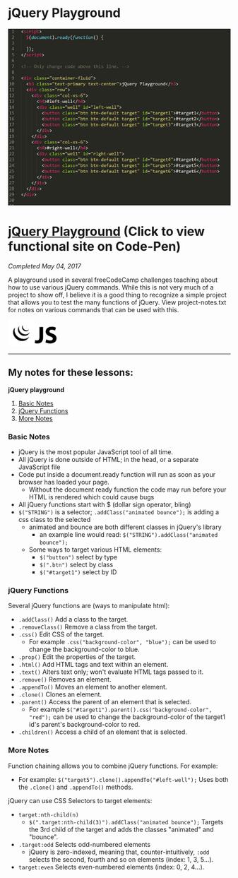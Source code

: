 # jQuery Playground

<img src="/Images/screenshots/screenshot-jquery-playground.png" height="400" alt="Screenshot of jQuery Playground html and jQuery source code."/>

# [jQuery Playground](https://codepen.io/Sulph/pen/aWEyaK) (Click to view functional site on Code-Pen)

<em>Completed May 04, 2017</em>

A playground used in several freeCodeCamp challenges teaching about how to use various jQuery commands. While this is not very much of a project to show off, I believe it is a good thing to recognize a simple project that allows you to test the many functions of jQuery. View project-notes.txt for notes on various commands that can be used with this.

<img src="/Images/icons/icon-jquery.png" height="60" alt="jQuery Icon"/><img src="/Images/icons/icon-javascript.png" height="50" alt="JavaScript Icon"/>

---

## My notes for these lessons:

<b>jQuery playground</b>

1. [Basic Notes](#basic-notes)
2. [jQuery Functions](jquery-functions)
3. [More Notes](#more-notes)

### Basic Notes

- jQuery is the most popular JavaScript tool of all time.
- All jQuery is done outside of HTML; in the head, or a separate JavaScript file 
- Code put inside a document.ready function will run as soon as your browser has loaded your page.
	- Without the document ready function the code may run before your HTML is rendered which could cause bugs
- All jQuery functions start with $ (dollar sign operator, bling)
- `$("STRING")` is a selector; `.addClass("animated bounce");` is adding a css class to the selected
	- animated and bounce are both different classes in jQuery's library
		- an example line would read: `$("STRING").addClass("animated bounce");`
	- Some ways to target various HTML elements:
		- `$("button")` select by type
		- `$(".btn")` select by class
		- `$("#target1")` select by ID

### jQuery Functions

Several jQuery functions are (ways to manipulate html):
 - `.addClass()` Add a class to the target.
 - `.removeClass()` Remove a class from the target.
 - `.css()` Edit CSS of the target.
 	- For example `.css("background-color", "blue");` can be used to change the background-color to blue.
 - `.prop()` Edit the properties of the target.
 - `.html()` Add HTML tags and text within an element.
 - `.text()` Alters text only; won't evaluate HTML tags passed to it.
 - `.remove()` Removes an element.
 - `.appendTo()` Moves an element to another element.
 - `.clone()` Clones an element.
 - `.parent()` Access the parent of an element that is selected.
 	- For example `$("#target1").parent().css("background-color", "red");` can be used to change the background-color of the target1 id's parent's background-color to red.
 - `.children()` Access a child of an element that is selected.

### More Notes

Function chaining allows you to combine jQuery functions. For example:
- For example: `$("target5").clone().appendTo("#left-well");` Uses both the `.clone()` and `.appendTo()` methods.

jQuery can use CSS Selectors to target elements:
- `target:nth-child(n)`
	- `$(".target:nth-child(3)").addClass("animated bounce");` Targets the 3rd child of the target and adds the classes "animated" and "bounce".
- `.target:odd` Selects odd-numbered elements
	- jQuery is zero-indexed, meaning that, counter-intuitively, `:odd` selects the second, fourth and so on elements (index: 1, 3, 5...).
- `target:even` Selects even-numbered elements (index: 0, 2, 4...).

